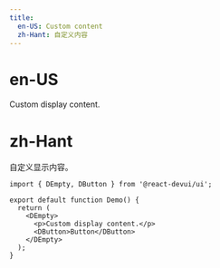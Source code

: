 ```yaml
---
title:
  en-US: Custom content
  zh-Hant: 自定义内容
---
```


# en-US

Custom display content.

# zh-Hant

自定义显示内容。

```tsx
import { DEmpty, DButton } from '@react-devui/ui';

export default function Demo() {
  return (
    <DEmpty>
      <p>Custom display content.</p>
      <DButton>Button</DButton>
    </DEmpty>
  );
}
```
